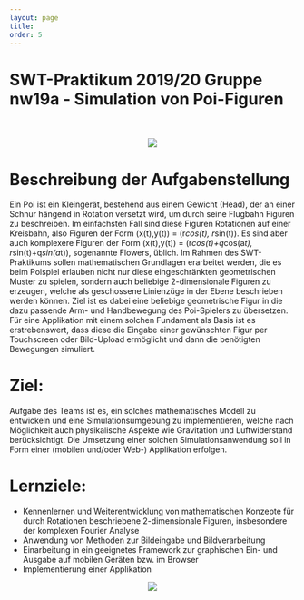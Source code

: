 ```yaml
---
layout: page
title:
order: 5
---
```


# SWT-Praktikum 2019/20 Gruppe nw19a - Simulation von Poi-Figuren
<br>
<br>

<center><img src="{{site.url}}{{ site.baseurl}}/public/Muster2.jpg"></center>

# Beschreibung der Aufgabenstellung
Ein Poi ist ein Kleingerät, bestehend aus einem Gewicht (Head), der an einer Schnur hängend in Rotation versetzt wird, um durch seine Flugbahn Figuren zu beschreiben. Im einfachsten Fall sind diese Figuren Rotationen auf einer Kreisbahn, also Figuren der Form (x(t),y(t)) = (r*cos(t), r*sin(t)). Es sind aber auch komplexere Figuren der Form (x(t),y(t)) = (r*cos(t)+q*cos(a*t), r*sin(t)+q*sin(a*t)), sogenannte Flowers, üblich.
Im Rahmen des SWT-Praktikums sollen mathematischen Grundlagen erarbeitet werden, die es beim Poispiel erlauben nicht nur diese eingeschränkten geometrischen Muster zu spielen, sondern auch beliebige 2-dimensionale Figuren zu erzeugen, welche als geschossene Linienzüge in der Ebene beschrieben werden können.
Ziel ist es dabei eine beliebige geometrische Figur in die dazu passende Arm- und Handbewegung des Poi-Spielers zu übersetzen.
Für eine Applikation mit einem solchen Fundament als Basis ist es erstrebenswert, dass diese die Eingabe einer gewünschten Figur per Touchscreen oder Bild-Upload ermöglicht und dann die benötigten Bewegungen simuliert.
# Ziel:
Aufgabe des Teams ist es, ein solches mathematisches Modell zu entwickeln und eine Simulationsumgebung zu implementieren, welche nach Möglichkeit auch physikalische Aspekte wie Gravitation und Luftwiderstand berücksichtigt. Die Umsetzung einer solchen Simulationsanwendung soll in Form einer (mobilen und/oder Web-) Applikation erfolgen.

# Lernziele:

* Kennenlernen und Weiterentwicklung von mathematischen Konzepte für durch Rotationen beschriebene 2-dimensionale Figuren, insbesondere der komplexen Fourier Analyse
* Anwendung von Methoden zur Bildeingabe und Bildverarbeitung
* Einarbeitung in ein geeignetes Framework zur graphischen Ein- und    Ausgabe auf mobilen Geräten bzw. im Browser
* Implementierung einer Applikation

<center><img src="{{site.url}}{{ site.baseurl}}/public/Poi2.JPG"></center>
